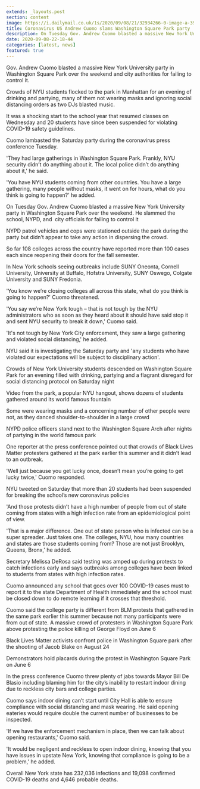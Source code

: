 ```yaml
---
extends: _layouts.post
section: content
image: https://i.dailymail.co.uk/1s/2020/09/08/21/32934266-0-image-a-39_1599597698193.jpg 
title: Coronavirus US Andrew Cuomo slams Washington Square Park party 
description: On Tuesday Gov. Andrew Cuomo blasted a massive New York University party held over the weekend in Washington Square Park saying one out-of-state student could become a super-spreader. 
date: 2020-09-08-22-18-44 
categories: [latest, news] 
featured: true 
--- 
```

Gov. Andrew Cuomo blasted a massive New York University party in Washington Square Park over the weekend and city authorities for failing to control it.

Crowds of NYU students flocked to the park in Manhattan for an evening of drinking and partying, many of them not wearing masks and ignoring social distancing orders as two DJs blasted music.

It was a shocking start to the school year that resumed classes on Wednesday and 20 students have since been suspended for violating COVID-19 safety guidelines.

Cuomo lambasted the Saturday party during the coronavirus press conference Tuesday.

'They had large gatherings in Washington Square Park. Frankly, NYU security didn’t do anything about it. The local police didn’t do anything about it,' he said. 

'You have NYU students coming from other countries. You have a large gathering, many people without masks, it went on for hours, what do you think is going to happen?' he added. 

On Tuesday Gov. Andrew Cuomo blasted a massive New York University party in Washington Square Park over the weekend. He slammed the school, NYPD, and  city officials for failing to control it

NYPD patrol vehicles and cops were stationed outside the park during the party but didn’t appear to take any action in dispersing the crowd.

So far 108 colleges across the country have reported more than 100 cases each since reopening their doors for the fall semester.

In New York schools seeing outbreaks include SUNY Oneonta, Cornell University, University at Buffalo, Hofstra University, SUNY Oswego, Colgate University and SUNY Fredonia.

'You know we’re closing colleges all across this state, what do you think is going to happen?' Cuomo threatened. 

'You say we’re New York tough – that is not tough by the NYU administrators who as soon as they heard about it should have said stop it and sent NYU security to break it down,' Cuomo said. 

'It's not tough by New York City enforcement, they saw a large gathering and violated social distancing,' he added.

NYU said it is investigating the Saturday party and 'any students who have violated our expectations will be subject to disciplinary action'.

Crowds of New York University students descended on Washington Square Park for an evening filled with drinking, partying and a flagrant disregard for social distancing protocol on Saturday night

Video from the park, a popular NYU hangout, shows dozens of students gathered around its world famous fountain

Some were wearing masks and a concerning number of other people were not, as they danced shoulder-to-shoulder in a large crowd

NYPD police officers stand next to the Washington Square Arch after nights of partying in the world famous park

One reporter at the press conference pointed out that crowds of Black Lives Matter protesters gathered at the park earlier this summer and it didn’t lead to an outbreak.

'Well just because you get lucky once, doesn’t mean you’re going to get lucky twice,' Cuomo responded. 

NYU tweeted on Saturday that more than 20 students had been suspended for breaking the school’s new coronavirus policies

'And those protests didn’t have a high number of people from out of state coming from states with a high infection rate from an epidemiological point of view.

'That is a major difference. One out of state person who is infected can be a super spreader. Just takes one. The colleges, NYU, how many countries and states are those students coming from? Those are not just Brooklyn, Queens, Bronx,' he added.

Secretary Melissa DeRosa said testing was amped up during protests to catch infections early and says outbreaks among colleges have been linked to students from states with high infection rates. 

Cuomo announced any school that goes over 100 COVID-19 cases must to report it to the state Department of Health immediately and the school must be closed down to do remote learning if it crosses that threshold. 

Cuomo said the college party is different from BLM protests that gathered in the same park earlier this summer because not many participants were from out of state. A massive crowd of protesters in Washington Square Park above protesting the police killing of George Floyd on June 6

Black Lives Matter activists confront police in Washington Square park after the shooting of Jacob Blake on August 24

Demonstrators hold placards during the protest in Washington Square Park on June 6

In the press conference Cuomo threw plenty of jabs towards Mayor Bill De Blasio including blaming him for the city’s inability to restart indoor dining due to reckless city bars and college parties.

Cuomo says indoor dining can’t start until City Hall is able to ensure compliance with social distancing and mask wearing. He said opening eateries would require double the current number of businesses to be inspected.

'If we have the enforcement mechanism in place, then we can talk about opening restaurants,' Cuomo said.

'It would be negligent and reckless to open indoor dining, knowing that you have issues in upstate New York, knowing that compliance is going to be a problem,' he added. 

Overall New York state has 232,036 infections and 19,098 confirmed COVID-19 deaths and 4,646 probable deaths. 





